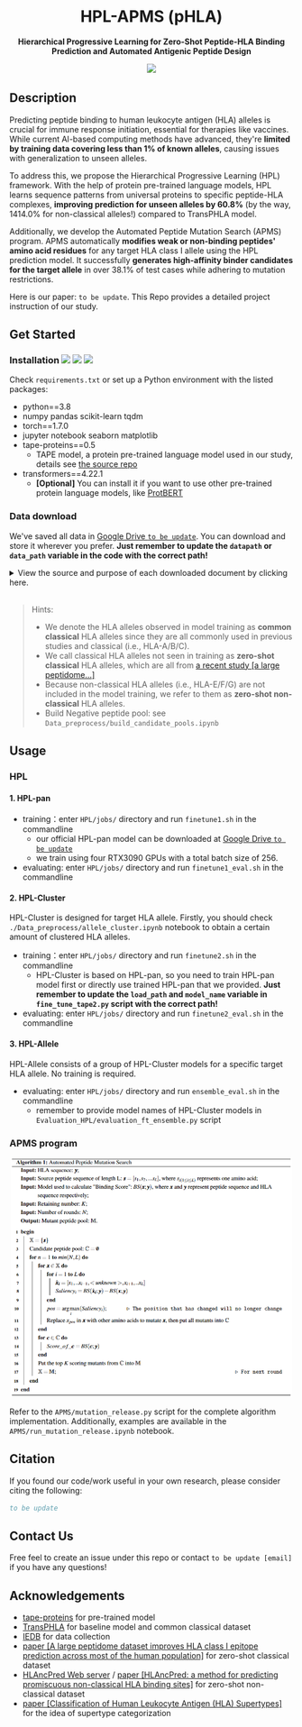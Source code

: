 <div align="center">
  <h1>HPL-APMS (pHLA)</h1>
  <p><strong>Hierarchical Progressive Learning for Zero-Shot Peptide-HLA Binding Prediction and Automated Antigenic Peptide Design</strong></p>
  <p>
    <img src="https://img.shields.io/badge/License-MIT-yellow.svg">
  </p>
</div>

## Description
Predicting peptide binding to human leukocyte antigen (HLA) alleles is crucial for immune response initiation, essential for therapies like vaccines. While current AI-based computing methods have advanced, they're **limited by training data covering less than 1% of known alleles**, causing issues with generalization to unseen alleles. 

To address this, we propose the Hierarchical Progressive Learning (HPL) framework. With the help of protein pre-trained language models, HPL learns sequence patterns from universal proteins to specific peptide-HLA complexes, **improving prediction for unseen alleles by 60.8%** (by the way, 1414.0% for non-classical alleles!) compared to TransPHLA model. 

Additionally, we develop the Automated Peptide Mutation Search (APMS) program. APMS automatically **modifies weak or non-binding peptides' amino acid residues** for any target HLA class I allele using the HPL prediction model. It successfully **generates high-affinity binder candidates for the target allele** in over 38.1% of test cases while adhering to mutation restrictions.

Here is our paper: `to be update`. This Repo provides a detailed project instruction of our study.

## Get Started

### Installation <img src="https://img.shields.io/badge/python-3.8-blue.svg"> <img src="https://img.shields.io/badge/pytorch-1.7.0-orange.svg"> <img src="https://img.shields.io/badge/tape_proteins-0.5-blue.svg">

Check `requirements.txt` or set up a Python environment with the listed packages:
- python==3.8
- numpy pandas scikit-learn tqdm
- torch==1.7.0
- jupyter notebook seaborn matplotlib
- tape-proteins==0.5
  - TAPE model, a protein pre-trained language model used in our study, details see [the source repo](https://github.com/songlab-cal/tape)
- transformers==4.22.1
  - **[Optional]** You can install it if you want to use other pre-trained protein language models, like [ProtBERT](https://github.com/agemagician/ProtTrans)


### Data download

We've saved all data in [Google Drive `to be update`](). You can download and store it wherever you prefer. **Just remember to update the `datapath` or `data_path` variable in the code with the correct path!**

<details>
  <summary>View the source and purpose of each downloaded document by clicking here.</summary>
  <p>

  `raw_data` folder:
  
  |document|property/purpose|source|
  |:-:|:-:|:-:|
  |`iedb_neg/`|exported IEDB HLA immunopeptidome datasets|[IEDB](https://www.iedb.org/)|
  |`hla_prot.fasta`|HLA alleles and the corresponding amino acid sequences||
  |`Pos_E0101.fasta`<br>`Pos_E0103.fasta`<br>`Pos_G0101.fasta`<br>`Pos_G0103.fasta`<br>`Pos_G0104.fasta`|experimentally validated binding peptides of five non-classical HLA alleles, i.e., HLA-E\*01:01, HLA-E\*01:03, HLA-G\*01:01, HLA-G\*01:03, HLA-G\*01:04|[HLAncPred Web server](https://webs.iiitd.edu.in/raghava/hlancpred/down.php)|
  |`new_hla_ABC_list.xlsx`|list of HLA alleles mentioned in [paper [a large peptidome...]](http://www.nature.com/articles/s41587-019-0322-9)||
  |`mhc_ligand_table_export_1677247855.csv`|binding peptide-HLA pairs published by [paper [a large peptidome...]](http://www.nature.com/articles/s41587-019-0322-9), exported from IEDB|[IEDB](https://www.iedb.org/)|
  
  `main_task` folder:
  
  |document|property/purpose|source|
  |:-:|:-:|:-:|
  |`train_data_fold4.csv`<br>`val_data_fold4.csv`|training dataset, common classical HLA alleles, consistent with TransPHLA|[TransPHLA repo](https://github.com/a96123155/TransPHLA-AOMP)|
  |`independent.csv`|testing dataset, common classical HLA alleles, consistent with TransPHLA|[TransPHLA repo](https://github.com/a96123155/TransPHLA-AOMP)|
  |`hla_seq_dict.csv`|HLA name and corresponding full/clip sequence: common classical HLA alleles||
  |`HLA_sequence_dict.csv`|HLA name and corresponding full/clip/short(pseudo) sequence: common classical HLA alleles||
  |`HLA_sequence_dict_new.csv`|HLA name and corresponding full/clip/short(pseudo) sequence: common classical and zero-shot non-classical HLA alleles||
  |`HLA_sequence_dict_ABCEG.csv`|HLA name and corresponding full/clip/short(pseudo) sequence: **common classical**, **zero-shot classical** and **zero-shot non-classical** HLA alleles||
  |`IEDB_negative_segments.npy`|negative peptides extracted from all possible peptide segments from the exported IEDB HLA immunopeptidome dataset|`./Data_preprocess/build_candidate_pools.ipynb`|
  |`allele2candidate_pools.npy`|possible candidate peptide segments for each common classical HLA allele|`./Data_preprocess/build_candidate_pools.ipynb`|
  |`allele2positive_segs.npy`|all possible peptide segments of positive peptides for each common classical HLA allele|`./Data_preprocess/build_candidate_pools.ipynb`|
  |`zeroshot_set.csv`|zero-shot non-classical dataset|`./Data_preprocess/prepare_EG_peptides.ipynb`|
  |`zeroshot_allele2candidate_pools.npy`|possible candidate peptide segments for each zero-shot non-classical HLA allele|`./Data_preprocess/build_candidate_pools.ipynb`|
  |`zeroshot_allele2positive_segs.npy`|all possible peptide segments of positive peptides for each zero-shot non-classical HLA allele|`./Data_preprocess/build_candidate_pools.ipynb`|
  |`zeroshot_abc_set.csv`|zero-shot classical dataset|`./Data_preprocess/prepare_EG_peptides.ipynb`|
  |`zs_new_abc_allele2candidate_pools.npy`|possible candidate peptide segments for each zero-shot classical HLA allele|`./Data_preprocess/build_candidate_pools.ipynb`|
  |`zs_new_abc_allele2positive_segs.npy`|all possible peptide segments of positive peptides for each zero-shot classical HLA allele|`./Data_preprocess/build_candidate_pools.ipynb`|
  |`Supertype_HLA.xls`|supertype category of HLA alleles|[paper link](http://link.springer.com/10.1007/978-1-4939-1115-8_17)|
  
  </p>
</details>

<br>

> Hints:
> - We denote the HLA alleles observed in model training as **common classical** HLA alleles since they are all commonly used in previous studies and classical (i.e., HLA-A/B/C).
> - We call classical HLA alleles not seen in training as **zero-shot classical** HLA alleles, which are all from [a recent study [a large peptidome...]](http://www.nature.com/articles/s41587-019-0322-9)
> - Because non-classical HLA alleles (i.e., HLA-E/F/G) are not included in the model training, we refer to them as **zero-shot non-classical** HLA alleles.
> - Build Negative peptide pool: see ``Data_preprocess/build_candidate_pools.ipynb``

## Usage

### HPL

#### 1. HPL-pan

- training：enter `HPL/jobs/` directory and run `finetune1.sh` in the commandline
  - our official HPL-pan model can be downloaded at [Google Drive `to be update`]()
  - we train using four RTX3090 GPUs with a total batch size of 256.
- evaluating: enter `HPL/jobs/` directory and run `finetune1_eval.sh` in the commandline

#### 2. HPL-Cluster

HPL-Cluster is designed for target HLA allele. Firstly, you should check `./Data_preprocess/allele_cluster.ipynb` notebook to obtain a certain amount of clustered HLA alleles.

- training：enter `HPL/jobs/` directory and run `finetune2.sh` in the commandline
  - HPL-Cluster is based on HPL-pan, so you need to train HPL-pan model first or directly use trained HPL-pan that we provided. **Just remember to update the `load_path` and `model_name` variable in `fine_tune_tape2.py` script with the correct path!**
- evaluating: enter `HPL/jobs/` directory and run `finetune2_eval.sh` in the commandline

#### 3. HPL-Allele

HPL-Allele consists of a group of HPL-Cluster models for a specific target HLA allele. No training is required.

- evaluating: enter `HPL/jobs/` directory and run `ensemble_eval.sh` in the commandline
  - remember to provide model names of HPL-Cluster models in `Evaluation_HPL/evaluation_ft_ensemble.py` script

### APMS program

<p align="center">
    <img src="./README_figs/apms-algo.png" width="500"/>
<p>

Refer to the `APMS/mutation_release.py` script for the complete algorithm implementation. Additionally, examples are available in the `APMS/run_mutation_release.ipynb` notebook.

## Citation

If you found our code/work useful in your own research, please consider citing the following:

```bibtex
to be update
```

## Contact Us

Free feel to create an issue under this repo or contact `to be update [email]` if you have any questions!

## Acknowledgements

- [tape-proteins](https://github.com/songlab-cal/tape) for pre-trained model
- [TransPHLA](https://github.com/a96123155/TransPHLA-AOMP) for baseline model and common classical dataset
- [IEDB](https://www.iedb.org/) for data collection
- [paper [A large peptidome dataset improves HLA class I epitope prediction across most of the human population]](http://www.nature.com/articles/s41587-019-0322-9) for zero-shot classical dataset
- [HLAncPred Web server](https://webs.iiitd.edu.in/raghava/hlancpred/down.php) / [paper [HLAncPred: a method for predicting promiscuous non-classical HLA binding sites]](https://academic.oup.com/bib/article/doi/10.1093/bib/bbac192/6587168) for zero-shot non-classical dataset
- [paper [Classification of Human Leukocyte Antigen (HLA) Supertypes]](http://link.springer.com/10.1007/978-1-4939-1115-8_17) for the idea of supertype categorization